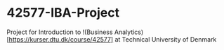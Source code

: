 # 42577-IBA-Project
Project for Introduction to !(Business Analytics)[https://kurser.dtu.dk/course/42577] at Technical University of Denmark
